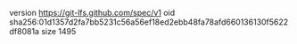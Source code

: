 version https://git-lfs.github.com/spec/v1
oid sha256:01d1357d2fa7bb5231c56a56ef18ed2ebb48fa78afd660136130f5622df8081a
size 1495
